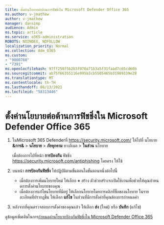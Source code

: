 ```yaml
---
title: ตั้งค่านโยบายต่อต้านการฟิชชิ่งใน Microsoft Defender Office 365
ms.author: v-jmathew
author: v-jmathew
manager: dansimp
audience: Admin
ms.topic: article
ms.service: o365-administration
ROBOTS: NOINDEX, NOFOLLOW
localization_priority: Normal
ms.collection: Adm_O365
ms.custom:
- "9000760"
- "7391"
ms.openlocfilehash: 97ff250f5b2b3f970a71b3a5f31faad7c65cd60b
ms.sourcegitcommit: ab75f66355116e995b3cb5505465b31989339e28
ms.translationtype: MT
ms.contentlocale: th-TH
ms.lasthandoff: 08/13/2021
ms.locfileid: "58313446"
---
```

# <a name="set-up-anti-phishing-policies-in-microsoft-defender-for-office-365"></a>ตั้งค่านโยบายต่อต้านการฟิชชิ่งใน Microsoft Defender Office 365

1. ในMicrosoft 365 Defenderที่ <https://security.microsoft.com/> ให้ไปที่ นโยบาย **&การ&** \> **นโยบาย** \> **ภัยคุกคาม** ทางอีเมล \> **ในส่วน** นโยบาย

   เมื่อต้องการไปที่หน้า **การป้องกัน** ฟิชชิ่ง <https://security.microsoft.com/antiphishing> โดยตรง ให้ใช้

2. บนหน้า **การป้องกันฟิชชิ่ง** ให้ปฏิบัติตามขั้นตอนใดขั้นตอนหนึ่งต่อไปนี้
   - เมื่อต้องการเพิ่มนโยบายใหม่ ให้เลือก **+** สร้าง ตัวช่วยสร้างจะเปิดใช้งานเพื่อช่วยให้คุณกําหนดการตั้งค่านโยบายของคุณ
   - เมื่อต้องการแก้ไขนโยบายที่มีอยู่ ให้เลือกนโยบายโดยการคลิกที่ชื่อของนโยบาย ในรายละเอียดที่ปรากฏขึ้น ให้เลือก **แก้ไข** ในส่วนที่มีการตั้งค่าที่คุณต้องการกําหนดค่า

3. หลังจากที่คุณตรวจสอบการตั้งค่าของคุณแล้ว ให้เลือก **ส่ง** (ใหม่) หรือ **บันทึก** (แก้ไข)

ดูข้อมูลเพิ่มเติมในการ[กําหนดค่านโยบายป้องกันฟิชชิ่งใน Microsoft Defender Office 365](https://docs.microsoft.com/microsoft-365/security/office-365-security/configure-mdo-anti-phishing-policies)

